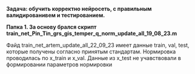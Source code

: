 **Задача: обучить корректно нейросеть, с правильным валидированивем и тестированием.**

**Папка 1. За основу брался скрипт train_net_Pin_Tin_grs_gis_temper_q_norm_update_all_19_08_23.m** 


Файд train_net_artem_update_all_22_09_23 имеет данные train, val, test, которые получены согласно принятым стандартам. Нормировка проводилась по x_train и x_val. Данные из x_test не учавствовали в формировании параметров нормировки
